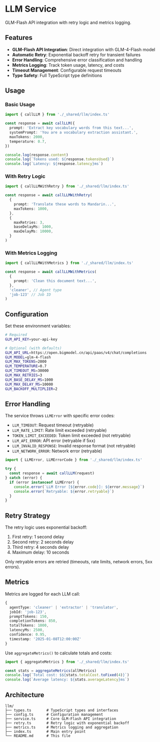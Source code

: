 # LLM Service

GLM-Flash API integration with retry logic and metrics logging.

## Features

- **GLM-Flash API Integration**: Direct integration with GLM-4-Flash model
- **Automatic Retry**: Exponential backoff retry for transient failures
- **Error Handling**: Comprehensive error classification and handling
- **Metrics Logging**: Track token usage, latency, and costs
- **Timeout Management**: Configurable request timeouts
- **Type Safety**: Full TypeScript type definitions

## Usage

### Basic Usage

```typescript
import { callLLM } from './_shared/llm/index.ts'

const response = await callLLM({
  prompt: 'Extract key vocabulary words from this text...',
  systemPrompt: 'You are a vocabulary extraction assistant.',
  maxTokens: 2000,
  temperature: 0.7,
})

console.log(response.content)
console.log(`Tokens used: ${response.tokensUsed}`)
console.log(`Latency: ${response.latency}ms`)
```

### With Retry Logic

```typescript
import { callLLMWithRetry } from './_shared/llm/index.ts'

const response = await callLLMWithRetry(
  {
    prompt: 'Translate these words to Mandarin...',
    maxTokens: 1000,
  },
  {
    maxRetries: 3,
    baseDelayMs: 1000,
    maxDelayMs: 10000,
  }
)
```

### With Metrics Logging

```typescript
import { callLLMWithMetrics } from './_shared/llm/index.ts'

const response = await callLLMWithMetrics(
  {
    prompt: 'Clean this document text...',
  },
  'cleaner', // Agent type
  'job-123' // Job ID
)
```

## Configuration

Set these environment variables:

```bash
# Required
GLM_API_KEY=your-api-key

# Optional (with defaults)
GLM_API_URL=https://open.bigmodel.cn/api/paas/v4/chat/completions
GLM_MODEL=glm-4-flash
GLM_MAX_TOKENS=2000
GLM_TEMPERATURE=0.7
GLM_TIMEOUT_MS=30000
GLM_MAX_RETRIES=3
GLM_BASE_DELAY_MS=1000
GLM_MAX_DELAY_MS=10000
GLM_BACKOFF_MULTIPLIER=2
```

## Error Handling

The service throws `LLMError` with specific error codes:

- `LLM_TIMEOUT`: Request timeout (retryable)
- `LLM_RATE_LIMIT`: Rate limit exceeded (retryable)
- `TOKEN_LIMIT_EXCEEDED`: Token limit exceeded (not retryable)
- `LLM_API_ERROR`: API error (retryable if 5xx)
- `LLM_INVALID_RESPONSE`: Invalid response format (not retryable)
- `LLM_NETWORK_ERROR`: Network error (retryable)

```typescript
import { LLMError, LLMErrorCode } from './_shared/llm/index.ts'

try {
  const response = await callLLM(request)
} catch (error) {
  if (error instanceof LLMError) {
    console.error(`LLM Error [${error.code}]: ${error.message}`)
    console.error(`Retryable: ${error.retryable}`)
  }
}
```

## Retry Strategy

The retry logic uses exponential backoff:

1. First retry: 1 second delay
2. Second retry: 2 seconds delay
3. Third retry: 4 seconds delay
4. Maximum delay: 10 seconds

Only retryable errors are retried (timeouts, rate limits, network errors, 5xx errors).

## Metrics

Metrics are logged for each LLM call:

```typescript
{
  agentType: 'cleaner' | 'extractor' | 'translator',
  jobId: 'job-123',
  promptTokens: 150,
  completionTokens: 850,
  totalTokens: 1000,
  latencyMs: 2500,
  confidence: 0.95,
  timestamp: '2025-01-08T12:00:00Z'
}
```

Use `aggregateMetrics()` to calculate totals and costs:

```typescript
import { aggregateMetrics } from './_shared/llm/index.ts'

const stats = aggregateMetrics(allMetrics)
console.log(`Total cost: $${stats.totalCost.toFixed(4)}`)
console.log(`Average latency: ${stats.averageLatency}ms`)
```

## Architecture

```
llm/
├── types.ts       # TypeScript types and interfaces
├── config.ts      # Configuration management
├── service.ts     # Core GLM-Flash API integration
├── retry.ts       # Retry logic with exponential backoff
├── metrics.ts     # Metrics logging and aggregation
├── index.ts       # Main entry point
└── README.md      # This file
```
